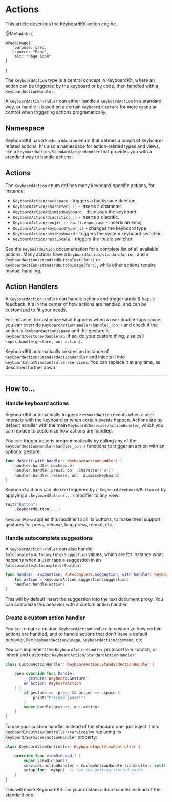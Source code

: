 # Actions

This article describes the KeyboardKit action engine.

@Metadata {

    @PageImage(
        purpose: card,
        source: "Page",
        alt: "Page icon"
    )
}

The ``KeyboardAction`` type is a central concept in KeyboardKit, where an action can be triggered by the keyboard or by code, then handled with a ``KeyboardActionHandler``.

A ``KeyboardActionHandler`` can either handle a ``KeyboardAction`` in a standard way, or handle it based on a certain ``Keyboard/Gesture`` for more granular control when triggering actions programatically.



## Namespace

KeyboardKit has a ``KeyboardAction`` enum that defines a bunch of keyboard-related actions. It's also a namespace for action-related types and views, like a ``KeyboardAction/StandardActionHandler`` that provides you with a standard way to handle actions.



## Actions

The ``KeyboardAction`` enum defines many keyboard-specific actions, for instance:

* ``KeyboardAction/backspace`` - triggers a backspace deletion.
* ``KeyboardAction/character(_:)`` - inserts a character.
* ``KeyboardAction/dismissKeyboard`` - dismisses the keyboard.
* ``KeyboardAction/diacritic(_:)`` - inserts a diacritic.
* ``KeyboardAction/emoji(_:)-swift.enum.case`` - inserts an emoji.
* ``KeyboardAction/keyboardType(_:)`` - changes the keyboard type.
* ``KeyboardAction/nextKeyboard`` - triggers the system keyboard switcher.
* ``KeyboardAction/nextLocale`` - triggers the locale switcher.

See the ``KeyboardAction`` documentation for a complete list of all available actions. Many actions have a ``KeyboardAction/standardAction``, and a ``KeyboardAction/standardButtonText(for:)`` or ``KeyboardAction/standardButtonImage(for:)``, while other actions require manual handling.



## Action Handlers

A ``KeyboardActionHandler`` can handle actions and trigger audio & haptic feedback. It's in the center of how actions are handled, and can be customized to fit your needs.

For instance, to customize what happens when a user double-taps space, you can override ``KeyboardActionHandler/handle(_:on:)`` and check if the action is ``KeyboardAction/space`` and the gesture is ``Keyboard/Gesture/doubleTap``. If so, do your custom thing, else call `super.handle(gesture, on: action)`.

KeyboardKit automatically creates an instance of ``KeyboardAction/StandardActionHandler`` and injects it into ``KeyboardInputViewController/services``. You can replace it at any time, as described further down.


---


## How to... 


### Handle keyboard actions 

KeyboardKit automatically triggers ``KeyboardAction`` events when a user interacts with the keyboard or when certain events happen. Actions are by default handler with the main ``Keyboard/Services/actionHandler``, which you can replace to customize how actions are handled. 

You can trigger actions programmatically by calling any of the ``KeyboardActionHandler/handle(_:on:)`` functions to trigger an action with an optional gesture:

```swift
func doStuff(with handler: KeyboardActionHandler) {
    handler.handle(.backspace)
    handler.handle(.press, on: .character("a"))
    handler.handle(.release, on: .dismissKeyboard)
}
```

Keyboard actions can also be triggered by a ``Keyboard``.``Keyboard/Button`` or by applying a `.keyboardButton(...)` modifier to any view:

```swift
Text("Button")
    .keyboardButton(...)
```

``KeyboardView`` applies this modifier to all its buttons, to make them support gestures for press, release, long press, repeat, etc.


### Handle autocomplete suggestions

A ``KeyboardActionHandler`` can also handle ``Autocomplete``.``Autocomplete/Suggestion`` values, which are for instance what happens when a user taps a suggestion in an  ``Autocomplete``.``Autocomplete/Toolbar``:

```swift
func handle(_ suggestion: Autocomplete.Suggestion, with handler: KeyboardActionHandler) {
    let action = KeyboardAction.suggestion(suggestion)
    handler.handle(action)
}
```

This will by default insert the suggestion into the text document proxy. You can customize this behavior with a custom action handler.


### Create a custom action handler

You can create a custom ``KeyboardActionHandler`` to customize how certain actions are handled, and to handle actions that don't have a default behavior, like ``KeyboardAction/image``, ``KeyboardAction/command``, etc. 

You can implement the ``KeyboardActionHandler`` protocol from scratch, or inherit and customize ``KeyboardAction/StandardActionHandler``:

```swift
class CustomActionHandler: KeyboardAction.StandardActionHandler {

    open override func handle(
        _ gesture: Keyboard.Gesture, 
        on action: KeyboardAction
    ) {
        if gesture == .press && action == .space {
            print("Pressed space!")
        }
        super.handle(gesture, on: action) 
    }
}
```

To use your custom handler instead of the standard one, just inject it into ``KeyboardInputViewController/services`` by replacing its ``Keyboard/Services/actionHandler`` property:

```swift
class KeyboardViewController: KeyboardInputViewController {

    override func viewDidLoad() {
        super.viewDidLoad()
        services.actionHandler = CustomActionHandler(controller: self)
        setup(for: .myApp)  // See the getting-started guide
    }
}
```

This will make KeyboardKit use your custom action handler instead of the standard one.



[Pro]: https://github.com/KeyboardKit/KeyboardKitPro
